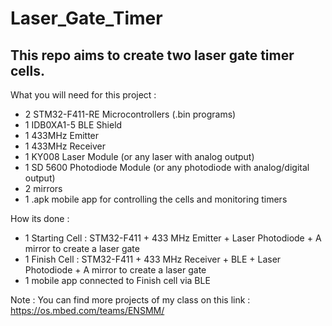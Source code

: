 # Laser_Gate_Timer
## This repo aims to create two laser gate timer cells.

What you will need for this project :
- 2 STM32-F411-RE Microcontrollers (.bin programs)
- 1 IDB0XA1-5 BLE Shield
- 1 433MHz Emitter
- 1 433MHz Receiver
- 1 KY008 Laser Module (or any laser with analog output)
- 1 SD 5600 Photodiode Module  (or any photodiode with analog/digital output)
- 2 mirrors
- 1 .apk mobile app for controlling the cells and monitoring timers 

How its done :
- 1 Starting Cell : STM32-F411 + 433 MHz Emitter + Laser Photodiode + A mirror to create a laser gate
- 1 Finish Cell : STM32-F411 + 433 MHz Receiver + BLE + Laser Photodiode + A mirror to create a laser gate
- 1 mobile app connected to Finish cell via BLE

Note : You can find more projects of my class on this link : https://os.mbed.com/teams/ENSMM/
